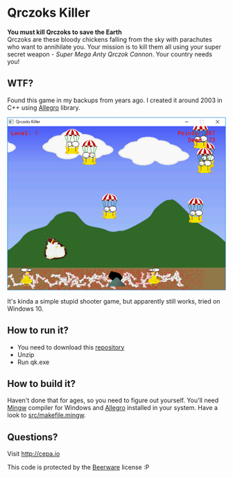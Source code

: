 # Qrczoks Killer

**You must kill Qrczoks to save the Earth**<br />
Qrczoks are these bloody chickens falling from the sky with parachutes who want to annihilate you.
Your mission is to kill them all using your super secret weapon - _Super Mega Anty Qrczok Cannon_.
Your country needs you!

## WTF?
Found this game in my backups from years ago. I created it around 2003 in C++ using [Allegro](http://liballeg.org/) library.

![qk1](https://raw.githubusercontent.com/cepa/qk/master/screenshots/QrczoksKiller2.png)

It's kinda a simple stupid shooter game, but apparently still works, tried on Windows 10.

## How to run it?
* You need to download this [repository](https://github.com/cepa/qk/archive/master.zip)
* Unzip
* Run qk.exe

## How to build it?
Haven't done that for ages, so you need to figure out yourself. You'll need [Mingw](http://www.mingw.org/) compiler for Windows and [Allegro](http://liballeg.org/) installed in your system. Have a look to [src/makefile.mingw](https://github.com/cepa/qk/blob/master/src/makefile.mingw).

## Questions?
Visit http://cepa.io

This code is protected by the [Beerware](https://en.wikipedia.org/wiki/Beerware) license :P
